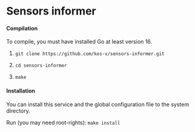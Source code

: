 # Sensors informer

#### Compilation

To compile, you must have installed Go at least version 16.

1. `git clone https://github.com/kos-v/sensors-informer.git`

2. `cd sensors-informer`

3. `make`

#### Installation

You can install this service and the global configuration file to the system directory.

Run (you may need root-rights): `make install`

